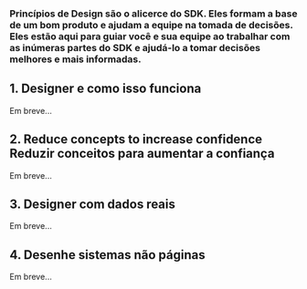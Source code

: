 ### Princípios de Design são o alicerce do SDK. Eles formam a base de um bom produto e ajudam a equipe na tomada de decisões. Eles estão aqui para guiar você e sua equipe ao trabalhar com as inúmeras partes do SDK e ajudá-lo a tomar decisões melhores e mais informadas.

## 1. Designer e como isso funciona

Em breve...

## 2. Reduce concepts to increase confidence Reduzir conceitos para aumentar a confiança

Em breve...

## 3. Designer com dados reais

Em breve...

## 4. Desenhe sistemas não páginas

Em breve...

<!-- ## 5. Involve code early 

Comming soon...

## 6. Fast is better than slow

Comming soon...

## 7. Let content determine breakpoints

Comming soon...

## 8. Strive for universality

Comming soon... -->
